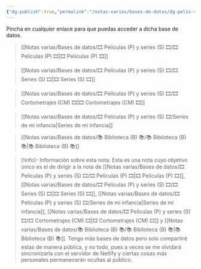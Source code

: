 ```yaml
---
{"dg-publish":true,"permalink":"/notas-varias/bases-de-datos/dg-pelis-videojuegos-y-libros/","tags":["gardenEntry"]}
---
```



Pincha en cualquier enlace para que puedas acceder a dicha base de datos.

> [[Notas varias/Bases de datos/🎞️ Películas (P) y series (S) 🎞️/🎞️ Películas (P) 🎞️\|🎞️ Películas (P) 🎞️]]

> [[Notas varias/Bases de datos/🎞️ Películas (P) y series (S) 🎞️/🎞️ Series (S) 🎞️\|🎞️ Series (S) 🎞️]]

> [[Notas varias/Bases de datos/🎞️ Películas (P) y series (S) 🎞️/🎞️ Cortometrajes (CM) 🎞️\|🎞️ Cortometrajes (CM) 🎞️]]

> [[Notas varias/Bases de datos/🎞️ Películas (P) y series (S) 🎞️/Series de mi infancia\|Series de mi infancia]]

> [[Notas varias/Bases de datos/📚 Biblioteca (B) 📚/📚 Biblioteca (B) 📚\|📚 Biblioteca (B) 📚]]


> [!info]- Información sobre esta nota.
>  Esta es una nota cuyo objetivo único es el de dirigir a la nota de [[Notas varias/Bases de datos/🎞️ Películas (P) y series (S) 🎞️/🎞️ Películas (P) 🎞️\|🎞️ Películas (P) 🎞️]], [[Notas varias/Bases de datos/🎞️ Películas (P) y series (S) 🎞️/🎞️ Series (S) 🎞️\|🎞️ Series (S) 🎞️]], [[Notas varias/Bases de datos/🎞️ Películas (P) y series (S) 🎞️/Series de mi infancia\|Series de mi infancia]], [[Notas varias/Bases de datos/🎞️ Películas (P) y series (S) 🎞️/🎞️ Cortometrajes (CM) 🎞️\|🎞️ Cortometrajes (CM) 🎞️]] y [[Notas varias/Bases de datos/📚 Biblioteca (B) 📚/📚 Biblioteca (B) 📚\|📚 Biblioteca (B) 📚]]. Tengo más bases de datos pero solo compartiré estas de manera pública, y no todo, pues a veces se me olvidará sincronizarla con el servidor de Netlify y ciertas cosas más personales permanecerán ocultas al público.